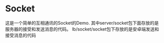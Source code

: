 # Socket
这是一个简单的互相通讯的Socket的Demo. 
其中server/socket包下面存放的是服务器的接受和发送消息的代码。
lb/socket/socket包下存放的是安卓端发送和接受消息的代码

